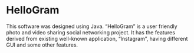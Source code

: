 # HelloGram
This software was designed using Java. “HelloGram” is a user friendly photo  and video sharing social networking project. It has the features derived from  existing well-known application, “Instagram”, having different GUI and some  other features.
